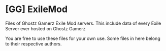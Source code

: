 # [GG] ExileMod

Files of Ghostz Gamerz Exile Mod servers. This include data of every Exile Server ever hosted on Ghostz Gamerz

You are free to use these files for your own use. Some files in here belong to their respective authors.
